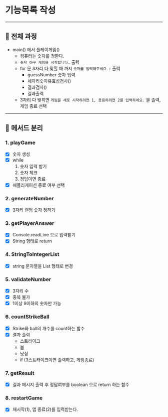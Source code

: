 # 기능목록 작성

---

## 🔘 전체 과정
- main() 에서 플레이게임()
    - 컴퓨터는 숫자를 정한다.
    - `숫자 야구 게임을 시작합니다.` 출력
    - for 문 3자리 다 맞힐 때 까지 `숫자를 입력해주세요 :` 출력
        - guessNumber 숫자 입력.
        - 세자리숫자유효성검사()
        - 결과검사()
        - 결과출력
    - 3자리 다 맞히면 `게임을 새로 시작하려면 1, 종료하려면 2를 입력하세요.` 을 출력,  게임 종료 선택

---
## 🔘 메서드 분리
### 1. playGame
* [x] 숫자 생성
* [x] while
   1. 숫자 입력 받기
   2. 숫자 체크
   3. 정답이면 종료 
* [x] 애플리케이션 종료 여부 선택

### 2. generateNumber
* [x] 3자리 랜덤 숫자 정하기

### 3. getPlayerAnswer
* [x] Console.readLine 으로 입력받기 
* [x] String 형태로 return

### 4. StringToIntegerList
* [x] string 문자열을 List<Integer> 형태로 변경

### 5. validateNumber
* [x] 3자리 수
* [x] 중복 불가
* [x] 1이상 9이하의 숫자만 가능

### 6. countStrikeBall
* [x] Strike와 ball의 개수를 count하는 함수
* [x] 결과 출력 
  * 스트라이크
  * 볼
  * 낫싱
  * if (3스트라이크이면 출력하고, 게임종료)

### 7. getResult
* [x] 결과 메시지 출력 후 정답여부를 boolean 으로 return 하는 함수

### 8. restartGame
* [x] 재시작(1), 앱 종료(2)를 입력받는다.
